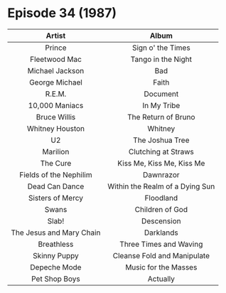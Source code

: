 # Episode 34 (1987)

| Artist | Album |
| :---: | :---: |
| Prince | Sign o' the Times |
| Fleetwood Mac | Tango in the Night |
| Michael Jackson | Bad |
| George Michael | Faith |
| R.E.M. | Document |
| 10,000 Maniacs | In My Tribe |
| Bruce Willis | The Return of Bruno |
| Whitney Houston | Whitney |
| U2 | The Joshua Tree |
| Marilion | Clutching at Straws |
| The Cure | Kiss Me, Kiss Me, Kiss Me |
| Fields of the Nephilim | Dawnrazor |
| Dead Can Dance | Within the Realm of a Dying Sun |
| Sisters of Mercy | Floodland |
| Swans | Children of God |
| Slab! | Descension |
| The Jesus and Mary Chain | Darklands |
| Breathless | Three Times and Waving |
| Skinny Puppy | Cleanse Fold and Manipulate |
| Depeche Mode | Music for the Masses |
| Pet Shop Boys | Actually |